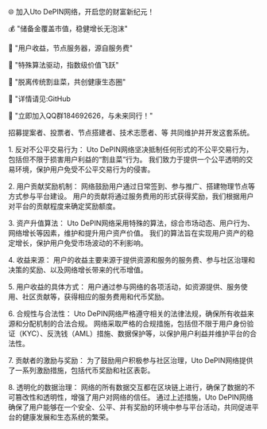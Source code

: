 🌐 加入Uto DePIN网络，开启您的财富新纪元！

💰 "储备金覆盖市值，稳健增长无泡沫"

🔑 "用户收益，节点服务器，源自服务费" 

🚀 "特殊算法驱动，指数级价值飞跃" 

🌱 "脱离传统割韭菜，共创健康生态圈"

🔗 "详情请见:GitHub

🔗 "立即加入QQ群184692626，与未来同行！"

招募提案者、投票者、节点搭建者、技术志愿者、等 共同维护并开发这套系统。

1. 反对不公平交易行为：
Uto DePIN网络坚决抵制任何形式的不公平交易行为，包括但不限于损害用户利益的“割韭菜”行为。
我们致力于提供一个公平透明的交易环境，保护用户免受不公平交易行为的侵害。

2. 用户贡献奖励机制：
网络鼓励用户通过日常签到、参与推广、搭建物理节点等方式参与平台建设。
用户的贡献将通过服务费用的形式获得奖励，我们根据用户对平台的贡献程度来确定奖励额度。

3. 资产升值算法：
Uto DePIN网络采用特殊的算法，综合市场动态、用户行为、网络增长等因素，维护和提升用户资产价值。
我们的算法旨在实现用户资产的稳定增长，保护用户免受市场波动的不利影响。

4. 收益来源：
用户的收益主要来源于提供资源和服务的服务费、参与社区治理和决策的奖励、以及网络增长带来的代币增值。

5. 用户收益的具体方式：
用户通过参与网络的各项活动，如资源提供、服务使用、社区贡献等，获得相应的服务费用和代币奖励。

6. 合规性与合法性：
Uto DePIN网络严格遵守相关的法律法规，确保所有收益来源和分配机制的合法合规。
网络采取严格的合规措施，包括但不限于用户身份验证（KYC）、反洗钱（AML）措施、数据保护等，以保护用户利益并维护平台的合法性。

7. 贡献者的激励与奖励：
为了鼓励用户积极参与社区治理，Uto DePIN网络提供了一系列激励措施，包括代币奖励和社区表彰。

8. 透明化的数据治理：
网络的所有数据交互都在区块链上进行，确保了数据的不可篡改性和透明性，增强了用户对网络的信任。
通过上述措施，Uto DePIN网络确保了用户能够在一个安全、公平、并有奖励的环境中参与平台活动，共同促进平台的健康发展和生态系统的繁荣。
